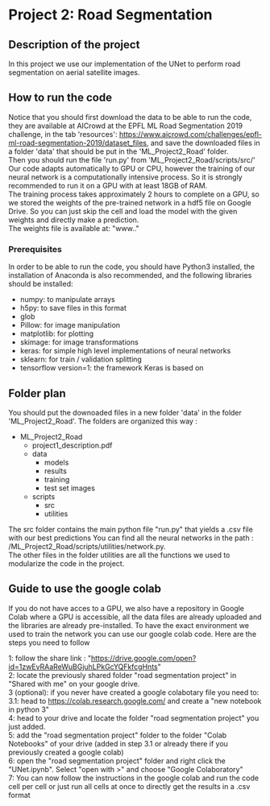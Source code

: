# Project 2: Road Segmentation

## Description of the project
In this project we use our implementation of the UNet to perform road segmentation on aerial satellite images.

## How to run the code

Notice that you should first download the data to be able to run the code, they are available at AICrowd at the EPFL ML Road Segmentation 2019 challenge, 
in the tab 'resources': https://www.aicrowd.com/challenges/epfl-ml-road-segmentation-2019/dataset_files, and save the downloaded files in a folder 'data' that should be put in the 'ML_Project2_Road' folder.  
Then you should run the file 'run.py' from 'ML_Project2_Road/scripts/src/'    
Our code adapts automatically to GPU or CPU, however the training of our neural network is a computationally intensive process. So it is strongly recommended to run it on a GPU with at least 18GB of RAM.   
The training process takes approximately 2 hours to complete on a GPU, so we stored the weights of the pre-trained network in a hdf5 file on Google Drive. So you can just skip the cell and load the model with the given weights and directly make a prediction.  
The weights file is available at: "www.."

### Prerequisites
In order to be able to run the code, you should have Python3 installed, the installation of Anaconda is also recommended,
and the following libraries should be installed:
- numpy: to manipulate arrays
- h5py: to save files in this format
- glob
- Pillow: for image manipulation
- matplotlib: for plotting
- skimage: for image transformations
- keras: for simple high level implementations of neural networks
- sklearn: for train / validation splitting
- tensorflow version=1: the framework Keras is based on

## Folder plan 
You should put the downoaded files in a new folder 'data' in the folder 'ML_Project2_Road'. 
The folders are organized this way : 

- ML_Project2_Road
    - project1_description.pdf
    - data
       - models
       - results
       - training
       - test set images
    - scripts
       - src
       - utilities
       
         
The src folder contains the main python file "run.py" that yields a .csv file with our best predictions
You can find all the neural networks in the path : /ML_Project2_Road/scripts/utilities/network.py.  
The other files in the folder utilities are all the functions we used to modularize the code in the project.  

## Guide to use the google colab
If you do not have acces to a GPU, we also have a repository in Google Colab where a GPU is accessible, all the data files are already uploaded
and the libraries are already pre-installed.
To have the exact environment we used to train the network you can use our google colab code. Here are the steps you need to follow

1: follow the share link : "https://drive.google.com/open?id=1zwEvRAaReWuBGjuhLPkGcYQFkfcgHnts"    
2: locate the previously shared folder "road segmentation project" in "Shared with me" on your google drive.  
3 (optional): if you never have created a google colabotary file you need to:  
  3.1: head to https://colab.research.google.com/ and create a "new notebook in python 3"  
4: head to your drive and locate the folder "road segmentation project" you just added.  
5: add the "road segmentation project" folder to the folder "Colab Notebooks" of your drive (added in step 3.1 or already there if you previously created a google colab)  
6: open the "road segmentation project" folder and right click the "UNet.ipynb". Select "open with >" and choose "Google Colaboratory"  
7: You can now follow the instructions in the google colab and run the code cell per cell or just run all cells at once to directly get the results in a .csv format  
 


